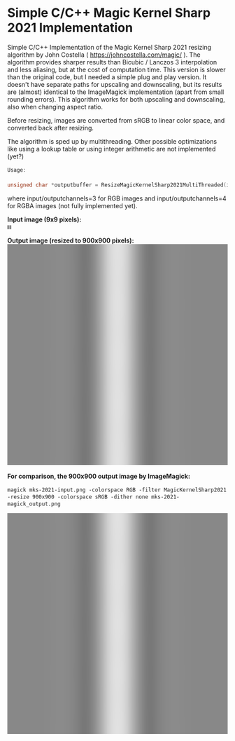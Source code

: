 # Simple C/C++ Magic Kernel Sharp 2021 Implementation
Simple C/C++ Implementation of the Magic Kernel Sharp 2021 resizing algorithm by John Costella ( https://johncostella.com/magic/ ). The algorithm provides sharper results than Bicubic / Lanczos 3 interpolation and less aliasing, but at the cost of computation time. This version is slower than the original code, but I needed a simple plug and play version. It doesn't have separate paths for upscaling and downscaling, but its results are (almost) identical to the ImageMagick implementation (apart from small rounding errors). This algorithm works for both upscaling and downscaling, also when changing aspect ratio.

Before resizing, images are converted from sRGB to linear color space, and converted back after resizing.

The algorithm is sped up by multithreading. Other possible optimizations like using a lookup table or using integer arithmetic are not implemented (yet?)

```C++
Usage:

unsigned char *outputbuffer = ResizeMagicKernelSharp2021MultiThreaded(inputbuffer, inputwidth, inputheight, inputchannels, outputwidth, outputheight, outputchannels, nrofthreads);
```

where input/outputchannels=3 for RGB images and input/outputchannels=4 for RGBA images (not fully implemented yet).

**Input image (9x9 pixels):**<BR>
![Input](https://github.com/Viddeleer/Image-Processing/blob/main/MagicKernelSharp2021/images/mks-2021-input.png)

**Output image (resized to 900x900 pixels):**<BR>
![Output](https://github.com/Viddeleer/Image-Processing/blob/main/MagicKernelSharp2021/images/mks-2021-output.PNG)

**For comparison, the 900x900 output image by ImageMagick:**<BR>
```
magick mks-2021-input.png -colorspace RGB -filter MagicKernelSharp2021 -resize 900x900 -colorspace sRGB -dither none mks-2021-magick_output.png
```
![Output](https://github.com/Viddeleer/Image-Processing/blob/main/MagicKernelSharp2021/images/mks-2021-magick_output.png)
